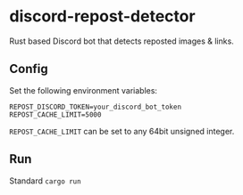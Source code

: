 # discord-repost-detector
Rust based Discord bot that detects reposted images & links.

## Config
Set the following environment variables:
```
REPOST_DISCORD_TOKEN=your_discord_bot_token
REPOST_CACHE_LIMIT=5000
```
`REPOST_CACHE_LIMIT` can be set to any 64bit unsigned integer.

## Run

Standard `cargo run`



